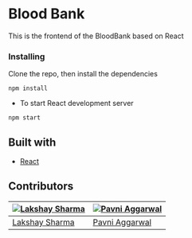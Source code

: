 # Blood Bank

This is the frontend of the BloodBank based on React

### Installing

 Clone the repo, then install the dependencies

```
npm install
```

* To start React development server

```
npm start
```

## Built with

- [React](https://reactjs.org/)

## Contributors

| [![Lakshay Sharma](https://github.com/lakshay17244.png?size=100)](https://github.com/lakshay17244) | [![Pavni Aggarwal](https://avatars0.githubusercontent.com/u/32880276?s=100&v=4)](https://github.com/PavniAggarwal) |
| --- | --- |
| [Lakshay Sharma](https://github.com/lakshay17244) | [Pavni Aggarwal](https://github.com/PavniAggarwal) |


